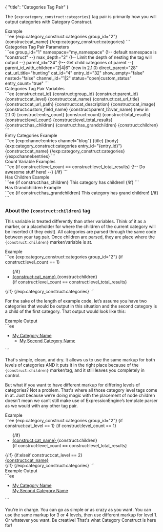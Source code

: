 {
    "title": "Categories Tag Pair"
}

The `{exp:category_construct:categories}` tag pair is primarily how you will output categories with Category Construct.

<div class="CodeBlockTitle">Example</div>
```ee
{exp:category_construct:categories group_id="2"}
    {construct:cat_name}
{/exp:category_construct:categories}
```

<div class="CodeBlockTitle">Categories Tag Pair Parameters</div>
```ee
group_id="1"
namespace="my_namespace" {!-- default namespace is "construct" --}
max_depth="2" {!-- Limit the depth of nesting the tag will output --}
parent_id="24" {!-- Get child categories of parent --}
parent_id_with_children="2|4|6" (new in 2.1.0)
direct_parent="28"
cat_url_title="hunting"
cat_id="4"
entry_id="32"
show_empty="false"
nested="false"
channel_id="1|2"
status="open|custom_status"
entry_count="true"
```

<div class="CodeBlockTitle">Categories Tag Pair Variables</div>
```ee
{construct:cat_id}
{construct:group_id}
{construct:parent_id}
{construct:cat_level}
{construct:cat_name}
{construct:cat_url_title}
{construct:cat_url_path}
{construct:cat_description}
{construct:cat_image}
{construct:custom_field_name}
{construct:parent_l2:var_name} (new in 2.1.0)
{construct:entry_count}
{construct:count}
{construct:total_results}
{construct:level_count}
{construct:level_total_results}
{construct:has_children}
{construct:has_grandchildren}
{construct:children}
```

<div class="CodeBlockTitle">Entry Categories Example</div>
```ee
{exp:channel:entries channel="blog"}
    {title}
    {body}
    {exp:category_construct:categories entry_id="{entry_id}"}
        {construct:cat_name}
    {/exp:category_construct:categories}
{/exp:channel:entries}
```

<div class="CodeBlockTitle">Count Variable Examples</div>
```ee
{if construct:level_count == construct:level_total_results}
    {!-- Do awesome stuff here! --}
{/if}
```

<div class="CodeBlockTitle">Has Children Example</div>
```ee
{if construct:has_children}
    This category has children!
{/if}
```

<div class="CodeBlockTitle">Has Grandchildren Example</div>
```ee
{if construct:has_grandchildren}
    This category has grand children!
{/if}
```

### About the <code>{construct:children}</code> tag

This variable is treated differently than other variables. Think of it as a marker, or a placeholder for where the children of the current category will be inserted (if they exist). All categories are parsed through the same code between your tag pair. Once children are parsed, they are place where the `{construct:children}` marker/variable is at.

<div class="CodeBlockTitle">Example</div>
```ee
{exp:category_construct:categories group_id="2"}
    {if construct:level_count == 1}
    <ul>
    {/if}
        <li>
            <a href="/{construct:cat_url_path}">
                {construct:cat_name}
            </a>
            {construct:children}
        </li>
    {if construct:level_count == construct:level_total_results}
    </ul>
    {/if}
{/exp:category_construct:categories}
```

For the sake of the length of example code, let’s assume you have two categories that would be output in this situation and the second category is a child of the first category. That output would look like this:

<div class="CodeBlockTitle">Example Output</div>
```ee
<ul>
    <li>
        <a href="/my/category/path">
            My Category Name
        </a>
        <ul>
            <li>
                <a href="/my/category/path/other">
                    My Second Category Name
                </a>
            </li>
        </ul>
    </li>
</ul>
```

That's simple, clean, and dry. It allows us to use the same markup for both levels of categories AND it puts it in the right place because of the `{construct:children}` marker/tag, and it still leaves you completely in control.

But what if you want to have different markup for differing levels of categories? Not a problem. That's where all those category level tags come in at. Just because we’re doing magic with the placement of node children doesn't mean we can’t still make use of ExpressionEngine’s template parser as we would with any other tag pair.

<div class="CodeBlockTitle">Example</div>
```ee
{exp:category_construct:categories group_id="2"}
    {if construct:cat_level == 1}
        {if construct:level_count == 1}
        <ul>
        {/if}
            <li>
                <a href="/{construct:cat_url_path}">
                    {construct:cat_name}
                </a>
                {construct:children}
            </li>
        {if construct:level_count == construct:level_total_results}
        </ul>
        {/if}
    {if:elseif construct:cat_level == 2}
        <div>
            <a href="/{construct:cat_url_path}">
                {construct:cat_name}
            </a>
        </div>
    {/if}
{/exp:category_construct:categories}
```

<div class="CodeBlockTitle">Example Output</div>
```ee
<ul>
    <li>
        <a href="/my/category/path">
            My Category Name
        </a>
        <div>
            <a href="/my/category/path/other">
                My Second Category Name
            </a>
        </div>
    </li>
</ul>
```

You're in charge. You can go as simple or as crazy as you want. You can use the same markup for 3 or 4 levels, then use different markup for level 1. Or whatever you want. Be creative! That's what Category Construct is here for!
